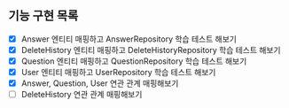 ## 기능 구현 목록

-[x] Answer 엔티티 매핑하고 AnswerRepository 학습 테스트 해보기
-[x] DeleteHistory 엔티티 매핑하고 DeleteHistoryRepository 학습 테스트 해보기
-[x] Question 엔티티 매핑하고 QuestionRepository 학습 테스트 해보기
-[x] User 엔티티 매핑하고  UserRepository 학습 테스트 해보기
-[x] Answer, Question, User 연관 관계 매핑해보기
-[ ] DeleteHistory 연관 관계 매핑해보기